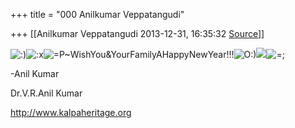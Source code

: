 +++
title = "000 Anilkumar Veppatangudi"

+++
[[Anilkumar Veppatangudi	2013-12-31, 16:35:32 [Source](https://groups.google.com/g/samskrita/c/ZoI5mNAaMaw)]]



![:)](https://ci5.googleusercontent.com/proxy/QKH_bsKcKPV26ZaRQ_8MD2Kw7YlAXEtRxtfUJ5ZscDYI1E6m2sy-gAItISLo2TfDHALwZJH8SqySM9idjBILwYaKFeAw4j1txfhgtQ=s0-d-e1-ft#http://us.i1.yimg.com/us.yimg.com/i/mesg/tsmileys2/01.gif)![:x](https://ci3.googleusercontent.com/proxy/zULlj8QT0um7ZiodiCePCV8j4epLjPGLUh1KecMfXLOHQD-757eHpm7uKOOrEMGKiX1AqX_GXLEc92i2SFILVrJ9X2ecEMUMLhHhFw=s0-d-e1-ft#http://us.i1.yimg.com/us.yimg.com/i/mesg/tsmileys2/07.gif)![=P\~](https://ci4.googleusercontent.com/proxy/HA-ibNYsxoWbxQBGKeNZ_2EMKOkQfpL04axtCh03fQRp4Tg3gEW4evborhtGlXFhYu-IQT6cxt1jctl13qOrQMnamjJGtNjX6wwHAQ=s0-d-e1-ft#http://us.i1.yimg.com/us.yimg.com/i/mesg/tsmileys2/32.gif)WishYou&YourFamilyAHappyNewYear!!!![O:)](https://ci4.googleusercontent.com/proxy/0qoynYR5t_lwecgkkCahhtDehNM5SAQhgtYkfDagODLU6353yaewT_ucY8rmX1hdGbnA-GslY4VKcQHw2dF1fJ6p2CPbcjQblU_lGw=s0-d-e1-ft#http://us.i1.yimg.com/us.yimg.com/i/mesg/tsmileys2/21.gif)![](https://ci4.googleusercontent.com/proxy/lPl6l6gXFe67ckw3Jma1Lpn26oCtu8-ZGav8TH0T_Or17q92NSaVTSz_A1A-L2A4fPNxh2XcAFXGzicRKdk3CqBtk9cs0XJb97-7Rw=s0-d-e1-ft#http://us.i1.yimg.com/us.yimg.com/i/mesg/tsmileys2/47.gif)![=;](https://ci5.googleusercontent.com/proxy/-rajF8RF-WPtikSclMwlHtI5xeDD-F-tWWpaRZwcwHhFym7dn8DpoHEg-UL_z9d6Y_sUUzKUoJFzcwHaBjmLHUzn1FyXULyk5xijyA=s0-d-e1-ft#http://us.i1.yimg.com/us.yimg.com/i/mesg/tsmileys2/23.gif)

-Anil Kumar

Dr.V.R.Anil Kumar

<http://www.kalpaheritage.org>

  

